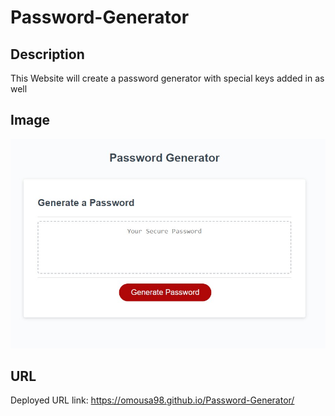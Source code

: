 # Password-Generator

## Description

This Website will create a password generator with special keys added in as well

## Image

![Pic of my final product](https://github.com/omousa98/Password-Generator/blob/main/assets/images/Password%20Gen%20Image.jpg?raw=true)

## URL

Deployed URL link: https://omousa98.github.io/Password-Generator/
